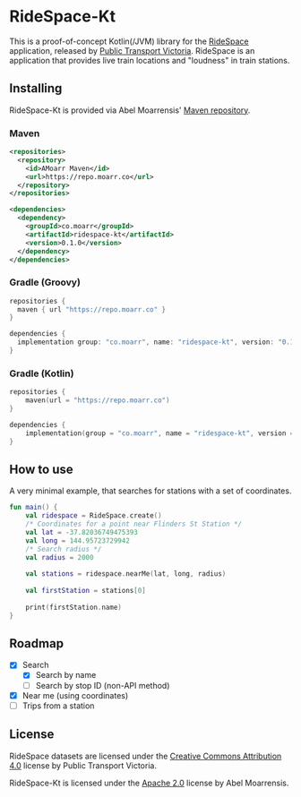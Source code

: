 # RideSpace-Kt
This is a proof-of-concept Kotlin(/JVM) library for the [RideSpace](https://www.ptv.vic.gov.au/more/ridespace/) application, released
by [Public Transport Victoria](https://ptv.vic.gov.au). RideSpace is an application that provides live train locations and "loudness" in train stations.

## Installing
RideSpace-Kt is provided via Abel Moarrensis' [Maven repository](https://repo.moarr.co).
### Maven
```xml
<repositories>
  <repository>
    <id>AMoarr Maven</id>
    <url>https://repo.moarr.co</url>
  </repository>
</repositories>
```
```xml
<dependencies>
  <dependency>
    <groupId>co.moarr</groupId>
    <artifactId>ridespace-kt</artifactId>
    <version>0.1.0</version>
  </dependency>
</dependencies>
```
### Gradle (Groovy)
```groovy
repositories {
  maven { url "https://repo.moarr.co" }
}

dependencies {
  implementation group: "co.moarr", name: "ridespace-kt", version: "0.1.0"
}
```

### Gradle (Kotlin)
```kotlin
repositories {
    maven(url = "https://repo.moarr.co")
}

dependencies {
    implementation(group = "co.moarr", name = "ridespace-kt", version = "0.1.0")
}
```

## How to use
A very minimal example, that searches for stations with a set of coordinates.
```kotlin
fun main() {
    val ridespace = RideSpace.create()
    /* Coordinates for a point near Flinders St Station */
    val lat = -37.82036749475393
    val long = 144.95723729942
    /* Search radius */
    val radius = 2000
    
    val stations = ridespace.nearMe(lat, long, radius)
    
    val firstStation = stations[0]
    
    print(firstStation.name)
}
```

## Roadmap
- [x] Search
  - [x] Search by name
  - [ ] Search by stop ID (non-API method)
- [x] Near me (using coordinates)
- [ ] Trips from a station

## License
RideSpace datasets are licensed under the [Creative Commons Attribution 4.0](https://creativecommons.org/licenses/by/4.0/) license by Public Transport Victoria.

RideSpace-Kt is licensed under the [Apache 2.0](https://github.com/CircuitRCAY/ridespace-kt/blob/master/LICENSE.md) license by Abel Moarrensis.

